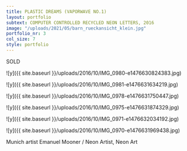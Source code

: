 ```yaml
---
title: PLASTIC DREAMS (VAPORWAVE NO.1)
layout: portfolio
subtext: COMPUTER CONTROLLED RECYCLED NEON LETTERS, 2016
image: "/uploads/2021/05/barn_rueckansicht_klein.jpg"
portfolio_nr: 3
col_size: 7
style: portfolio
---
```

SOLD

![y]({{ site.baseurl }}/uploads/2016/10/IMG_0980-e1476630824383.jpg)

![y]({{ site.baseurl }}/uploads/2016/10/IMG_0981-e1476631634219.jpg)

![y]({{ site.baseurl }}/uploads/2016/10/IMG_0978-e1476631750447.jpg)

![y]({{ site.baseurl }}/uploads/2016/10/IMG_0975-e1476631874329.jpg)

![y]({{ site.baseurl }}/uploads/2016/10/IMG_0971-e1476632034192.jpg)

![y]({{ site.baseurl }}/uploads/2016/10/IMG_0970-e1476631969438.jpg)


Munich artist Emanuel Mooner / Neon Artist, Neon Art